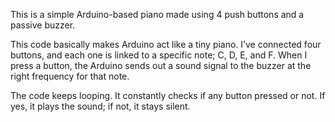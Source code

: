 This is a simple Arduino-based piano made using 4 push buttons and a passive buzzer.

This code basically makes Arduino act like a tiny piano.
I’ve connected four buttons, and each one is linked to a specific note; C, D, E, and F. When I press a button, the Arduino sends out a sound signal to the buzzer at the right frequency for that note.

The code keeps looping. It constantly checks if any button pressed or not. If yes, it plays the sound; if not, it stays silent.
